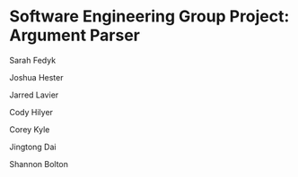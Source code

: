 Software Engineering Group Project: Argument Parser
==========

Sarah Fedyk  

Joshua Hester

Jarred Lavier

Cody Hilyer

Corey Kyle

Jingtong Dai

Shannon Bolton

